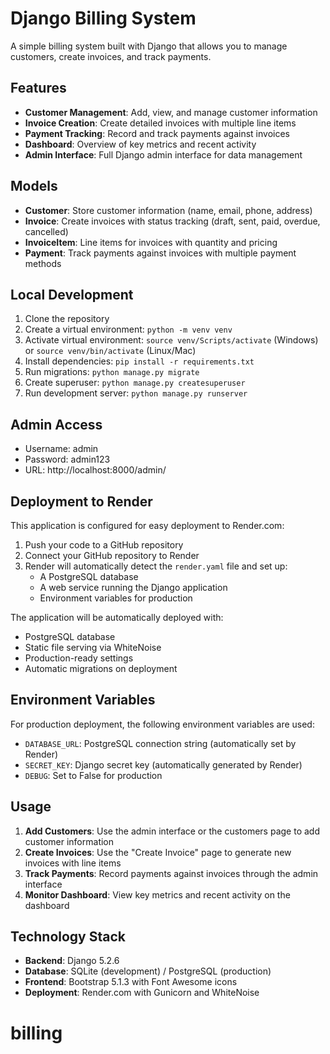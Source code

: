 # Django Billing System

A simple billing system built with Django that allows you to manage customers, create invoices, and track payments.

## Features

- **Customer Management**: Add, view, and manage customer information
- **Invoice Creation**: Create detailed invoices with multiple line items
- **Payment Tracking**: Record and track payments against invoices
- **Dashboard**: Overview of key metrics and recent activity
- **Admin Interface**: Full Django admin interface for data management

## Models

- **Customer**: Store customer information (name, email, phone, address)
- **Invoice**: Create invoices with status tracking (draft, sent, paid, overdue, cancelled)
- **InvoiceItem**: Line items for invoices with quantity and pricing
- **Payment**: Track payments against invoices with multiple payment methods

## Local Development

1. Clone the repository
2. Create a virtual environment: `python -m venv venv`
3. Activate virtual environment: `source venv/Scripts/activate` (Windows) or `source venv/bin/activate` (Linux/Mac)
4. Install dependencies: `pip install -r requirements.txt`
5. Run migrations: `python manage.py migrate`
6. Create superuser: `python manage.py createsuperuser`
7. Run development server: `python manage.py runserver`

## Admin Access

- Username: admin
- Password: admin123
- URL: http://localhost:8000/admin/

## Deployment to Render

This application is configured for easy deployment to Render.com:

1. Push your code to a GitHub repository
2. Connect your GitHub repository to Render
3. Render will automatically detect the `render.yaml` file and set up:
   - A PostgreSQL database
   - A web service running the Django application
   - Environment variables for production

The application will be automatically deployed with:
- PostgreSQL database
- Static file serving via WhiteNoise
- Production-ready settings
- Automatic migrations on deployment

## Environment Variables

For production deployment, the following environment variables are used:
- `DATABASE_URL`: PostgreSQL connection string (automatically set by Render)
- `SECRET_KEY`: Django secret key (automatically generated by Render)
- `DEBUG`: Set to False for production

## Usage

1. **Add Customers**: Use the admin interface or the customers page to add customer information
2. **Create Invoices**: Use the "Create Invoice" page to generate new invoices with line items
3. **Track Payments**: Record payments against invoices through the admin interface
4. **Monitor Dashboard**: View key metrics and recent activity on the dashboard

## Technology Stack

- **Backend**: Django 5.2.6
- **Database**: SQLite (development) / PostgreSQL (production)
- **Frontend**: Bootstrap 5.1.3 with Font Awesome icons
- **Deployment**: Render.com with Gunicorn and WhiteNoise
# billing
